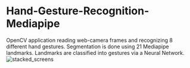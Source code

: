 # Hand-Gesture-Recognition-Mediapipe
OpenCV application reading web-camera frames and recognizing 8 different hand gestures.
Segmentation is done using 21 Mediapipe landmarks. 
Landmarks are classified into gestures via a Neural Network. 
![stacked_screens](https://user-images.githubusercontent.com/60843210/174238065-40678579-0b3a-4a57-801a-5e6c65693bc2.png)
